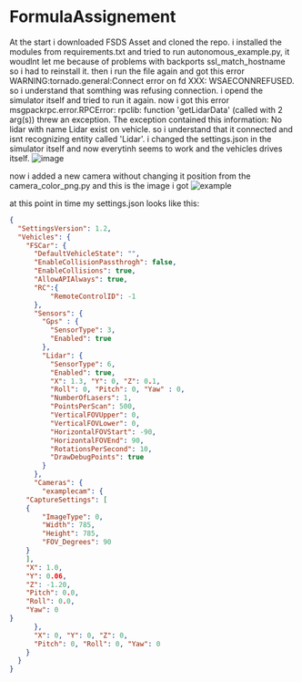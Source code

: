 # FormulaAssignement
At the start i downloaded FSDS Asset and cloned the repo.
i installed the modules from requirements.txt and tried to run autonomous_example.py, it woudlnt let me because of problems with backports ssl_match_hostname so i had to reinstall it.
then i run the file again and got this error WARNING:tornado.general:Connect error on fd XXX: WSAECONNREFUSED. so i understand that somthing was refusing connection. i opend the simulator itself and tried to run it again.
now i got this error msgpackrpc.error.RPCError: rpclib: function 'getLidarData' (called with 2 arg(s)) threw an exception. The exception contained this information: No lidar with name Lidar exist on vehicle. so i understand that it connected and isnt recognizing entity called 'Lidar'. i changed the settings.json in the simulator itself and now everytinh seems to work and the vehicles drives itself.
![image](https://github.com/user-attachments/assets/a198c87c-75ae-43b7-b32a-4dc542351bbf)

now i added a new camera without changing it position from the camera_color_png.py and this is the image i got
![example](https://github.com/user-attachments/assets/8ca7f901-906f-4b0b-9cf1-5bf5a00eb9b8)

at this point in time my settings.json looks like this:
```json
{
  "SettingsVersion": 1.2,
  "Vehicles": {
    "FSCar": {
      "DefaultVehicleState": "",
      "EnableCollisionPassthrogh": false,
      "EnableCollisions": true,
      "AllowAPIAlways": true,
      "RC":{
          "RemoteControlID": -1
      },
      "Sensors": {
        "Gps" : {
          "SensorType": 3,
          "Enabled": true
        },
        "Lidar": {
          "SensorType": 6,
          "Enabled": true,
          "X": 1.3, "Y": 0, "Z": 0.1,
          "Roll": 0, "Pitch": 0, "Yaw" : 0,
          "NumberOfLasers": 1,
          "PointsPerScan": 500,
          "VerticalFOVUpper": 0,
          "VerticalFOVLower": 0,
          "HorizontalFOVStart": -90,
          "HorizontalFOVEnd": 90,
          "RotationsPerSecond": 10,
          "DrawDebugPoints": true
        }
      },
      "Cameras": {
        "examplecam": {
    "CaptureSettings": [
    {
        "ImageType": 0,
        "Width": 785,
        "Height": 785,
        "FOV_Degrees": 90
    }
    ],
    "X": 1.0,
    "Y": 0.06,
    "Z": -1.20,
    "Pitch": 0.0,
    "Roll": 0.0,
    "Yaw": 0
}
      },
      "X": 0, "Y": 0, "Z": 0,
      "Pitch": 0, "Roll": 0, "Yaw": 0
    }
  }
}
```
